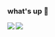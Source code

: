 ### what's up 👋



<a href="https://github.com/xvrmtr/github-readme-stats"> 
  <img align="left" src="https://github-readme-stats.vercel.app/api?username=xvrmtr&count_private=true&show_icons=true&theme=dracula" />
</a>
<a href="https://github.com/xvrmtr/github-readme-stats">
  <img align="left" src="https://github-readme-stats.vercel.app/api/top-langs/?username=xvrmtr&theme=dracula" />
</a>
